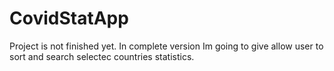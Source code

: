 # CovidStatApp
Project is not finished yet. In complete version Im going to give allow user to sort and search selectec countries statistics.

